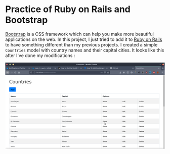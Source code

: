 # Practice of Ruby on Rails and Bootstrap

[Bootstrap](http://getbootstap.com) is a CSS framework which can help you make more beautiful applications on the web. In this project, I just tried to add it to [Ruby on Rails](http://rubyonrails.org) to have something different than my previous projects. I created a simple `Countries` model with country names and their capital cities. It looks like this after I've done my modifications : 

![Screenshot](screenshot.png)